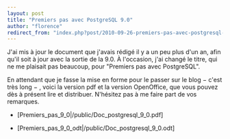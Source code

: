 ```yaml
---
layout: post
title: "Premiers pas avec PostgreSQL 9.0"
author: "florence"
redirect_from: "index.php?post/2010-09-26-premiers-pas-avec-postgresql-9-0 "
---
```




J'ai mis à jour le document que j'avais rédigé il y a un peu plus d'un an, afin qu'il soit à jour avec la sortie de la 9.0. À l'occasion, j'ai changé le titre, qui ne me plaisait pas beaucoup, pour "Premiers pas avec PostgreSQL".

En attendant que je fasse la mise en forme pour le passer sur le blog − c'est très long − , voici la version pdf et la version OpenOffice, que vous pouvez dès à présent lire et distribuer. N'hésitez pas à me faire part de vos remarques.



* [Premiers_pas_9_0|/public/Doc_postgresql_9_0.pdf]

* [Premiers_pas_9_0_odt|/public/Doc_postgresql_9_0.odt]